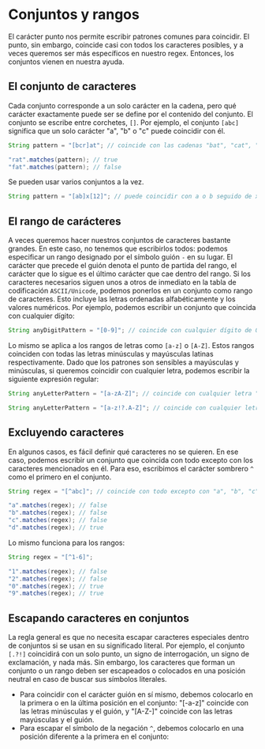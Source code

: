 # Conjuntos y rangos

El carácter punto nos permite escribir patrones comunes para coincidir. El punto, sin embargo, coincide casi con todos los caracteres posibles, y a veces queremos ser más específicos en nuestro regex. Entonces, los conjuntos vienen en nuestra ayuda.

## El conjunto de caracteres
Cada conjunto corresponde a un solo carácter en la cadena, pero qué carácter exactamente puede ser se define por el contenido del conjunto. El conjunto se escribe entre corchetes, `[]`. Por ejemplo, el conjunto `[abc]` significa que un solo carácter "a", "b" o "c" puede coincidir con él.

```java
String pattern = "[bcr]at"; // coincide con las cadenas "bat", "cat", "rat", pero no "fat"

"rat".matches(pattern); // true
"fat".matches(pattern); // false
```

Se pueden usar varios conjuntos a la vez.

```java
String pattern = "[ab]x[12]"; // puede coincidir con a o b seguido de x seguido por 1 o 2
```

## El rango de carácteres
A veces queremos hacer nuestros conjuntos de caracteres bastante grandes. En este caso, no tenemos que escribirlos todos: podemos especificar un rango designado por el símbolo guión `-` en su lugar. El carácter que precede el guión denota el punto de partida del rango, el carácter que lo sigue es el último carácter que cae dentro del rango. Si los caracteres necesarios siguen unos a otros de inmediato en la tabla de codificación `ASCII/Unicode`, podemos ponerlos en un conjunto como rango de caracteres. Esto incluye las letras ordenadas alfabéticamente y los valores numéricos. Por ejemplo, podemos escribir un conjunto que coincida con cualquier dígito:

```java
String anyDigitPattern = "[0-9]"; // coincide con cualquier dígito de 0 a 9
```

Lo mismo se aplica a los rangos de letras como `[a-z]` o `[A-Z]`. Estos rangos coinciden con todas las letras minúsculas y mayúsculas latinas respectivamente. Dado que los patrones son sensibles a mayúsculas y minúsculas, si queremos coincidir con cualquier letra, podemos escribir la siguiente expresión regular:

```java
String anyLetterPattern = "[a-zA-Z]"; // coincide con cualquier letra "a", "b", ..., "A", "B", ...
```

```java
String anyLetterPattern = "[a-z!?.A-Z]"; // coincide con cualquier letra y "!", "?", "."
```

## Excluyendo caracteres
En algunos casos, es fácil definir qué caracteres no se quieren. En ese caso, podemos escribir un conjunto que coincida con todo excepto con los caracteres mencionados en él. Para eso, escribimos el carácter sombrero `^` como el primero en el conjunto.

```java
String regex = "[^abc]"; // coincide con todo excepto con "a", "b", "c"

"a".matches(regex); // false
"b".matches(regex); // false
"c".matches(regex); // false
"d".matches(regex); // true
```

Lo mismo funciona para los rangos:

```java
String regex = "[^1-6]";

"1".matches(regex); // false
"2".matches(regex); // false
"0".matches(regex); // true
"9".matches(regex); // true
```


## Escapando caracteres en conjuntos
La regla general es que no necesita escapar caracteres especiales dentro de conjuntos si se usan en su significado literal. Por ejemplo, el conjunto `[.?!]` coincidirá con un solo punto, un signo de interrogación, un signo de exclamación, y nada más. Sin embargo, los caracteres que forman un conjunto o un rango deben ser escapeados o colocados en una posición neutral en caso de buscar sus símbolos literales.

- Para coincidir con el carácter guión en sí mismo, debemos colocarlo en la primera o en la última posición en el conjunto: "[-a-z]" coincide con las letras minúsculas y el guión, y "[A-Z-]" coincide con las letras mayúsculas y el guión. 
- Para escapar el símbolo de la negación `^`, debemos colocarlo en una posición diferente a la primera en el conjunto:


